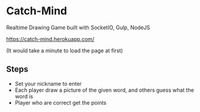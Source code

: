 # Catch-Mind
Realtime Drawing Game built with SocketIO, Gulp, NodeJS

https://catch-mind.herokuapp.com/

(It would take a minute to load the page at first)
## Steps
- Set your nickname to enter
- Each player draw a picture of the given word, and others guess what the word is
- Player who are correct get the points
